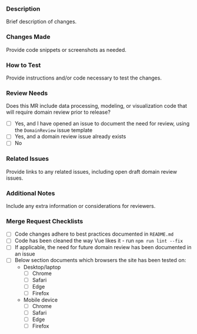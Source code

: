 
### Description
Brief description of changes.

### Changes Made
Provide code snippets or screenshots as needed.

### How to Test
Provide instructions and/or code necessary to test the changes.

### Review Needs
Does this MR include data processing, modeling, or visualization code that will require domain review prior to release?
- [ ] Yes, and I have opened an issue to document the need for review, using the `DomainReview` issue template
- [ ] Yes, and a domain review issue already exists
- [ ] No

### Related Issues
Provide links to any related issues, including open draft domain review issues.

### Additional Notes
Include any extra information or considerations for reviewers.

### Merge Request Checklists
- [ ] Code changes adhere to best practices documented in `README.md`
- [ ] Code has been cleaned the way Vue likes it - run `npm run lint --fix`
- [ ] If applicable, the need for future domain review has been documented in an issue
- [ ] Below section documents which browsers the site has been tested on:
  - Desktop/laptop
    - [ ] Chrome
    - [ ] Safari
    - [ ] Edge
    - [ ] Firefox
  - Mobile device
    - [ ] Chrome
    - [ ] Safari
    - [ ] Edge
    - [ ] Firefox

